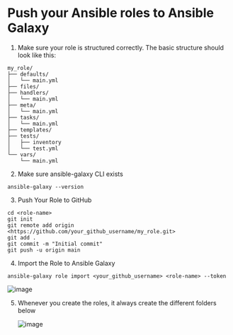 # Push your Ansible roles to Ansible Galaxy

1. Make sure your role is structured correctly. The basic structure should look like this:

```
my_role/
├── defaults/
│   └── main.yml
├── files/
├── handlers/
│   └── main.yml
├── meta/
│   └── main.yml
├── tasks/
│   └── main.yml
├── templates/
├── tests/
│   ├── inventory
│   └── test.yml
└── vars/
    └── main.yml
```

2. Make sure ansible-galaxy CLI exists

```
ansible-galaxy --version
```

3. Push Your Role to GitHub

```
cd <role-name>
git init
git remote add origin <https://github.com/your_github_username/my_role.git>
git add .
git commit -m "Initial commit"
git push -u origin main
```

4. Import the Role to Ansible Galaxy

```
ansible-galaxy role import <your_github_username> <role-name> --token
```
![image](https://github.com/user-attachments/assets/9a799aa3-e875-4d2b-bde2-46fd5bf280a5)

5. Whenever you create the roles, it always create the different folders below

   ![image](https://github.com/user-attachments/assets/0ad4f3e6-3185-4805-8329-357909116df9)

